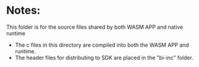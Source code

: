  Notes:
=======
This folder is for the source files shared by both WASM APP and native runtime

- The c files in this directory are compiled into both the WASM APP and runtime. 
- The header files for distributing to SDK are placed in the "bi-inc" folder.





